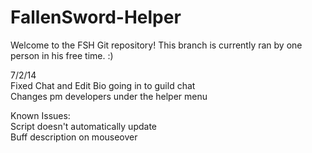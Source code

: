 FallenSword-Helper
==================
Welcome to the FSH Git repository! This branch is currently ran by one person in his free time. :) 

7/2/14<br>
Fixed Chat and Edit Bio going in to guild chat<br>
Changes pm developers under the helper menu

Known Issues:<br>
Script doesn't automatically update<br>
Buff description on mouseover<br>
